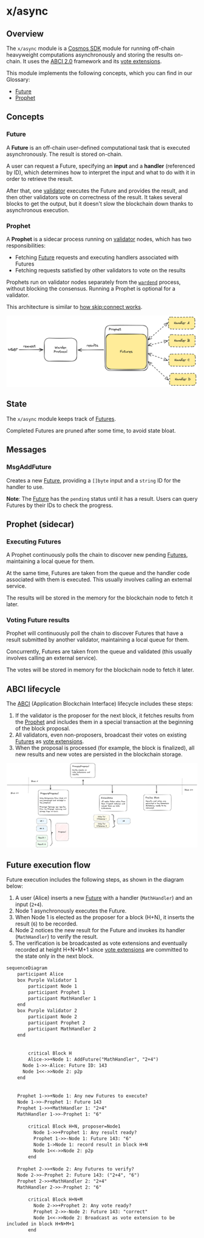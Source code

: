 ﻿---
sidebar_position: 2.5
---

# x/async

## Overview

The `x/async` module is a [Cosmos SDK](https://docs.cosmos.network/) module for running off-chain heavyweight computations asynchronously and storing the results on-chain. It uses the [ABCI 2.0](https://docs.cometbft.com/v1.0/spec/abci/) framework
and its [vote extensions](https://docs.cosmos.network/main/build/abci/vote-extensions).

This module implements the following concepts, which you can find in our Glossary:

- [Future](/learn/glossary#future)
- [Prophet](/learn/glossary#prophet)

## Concepts

### Future

A **Future** is an off-chain user-defined computational task that is executed asynchronously. The result is stored on-chain.

A user can request a Future, specifying an **input** and a **handler** (referenced by ID), which determines how to interpret the input and what to do with it in order to retrieve the result.

After that, one [validator](/learn/glossary#validator) executes the Future and provides the result, and then other validators vote on correctness of the result. It takes several blocks to get the output, but it doesn't slow the blockchain down thanks to asynchronous execution.

### Prophet

A **Prophet** is a sidecar process running on [validator](/learn/glossary#validator) nodes, which has two responsibilities:

- Fetching [Future](#future) requests and executing handlers associated with Futures
- Fetching requests satisfied by other validators to vote on the results

Prophets run on validator nodes separately from the [`wardend`](/learn/glossary#warden-protocol-node) process, without blocking the consensus. Running a Prophet is optional for a validator.

This architecture is similar to [how skip:connect works](https://docs.skip.build/connect/learn/architecture).

![image.png](../../../static/img/x-async-1.png)

## State

The `x/async` module keeps track of [Futures](#future).

Completed Futures are pruned after some time, to avoid state bloat.

## Messages

### MsgAddFuture

Creates a new [Future](#future), providing a `[]byte` input and a `string` ID for the handler to use.

**Note**: The [Future](#future) has the `pending` status until it has a result. Users can query Futures by their IDs to check the progress.

## Prophet (sidecar)

### Executing Futures

A Prophet continuously polls the chain to discover new pending [Futures](#future), maintaining a local queue for them.

At the same time, Futures are taken from the queue and the handler code associated with them is executed. This usually involves calling an external service.

The results will be stored in the memory for the blockchain node to fetch it later.

### Voting Future results

Prophet will continuously poll the chain to discover Futures that have a result submitted by another validator, maintaining a local queue for them.

Concurrently, Futures are taken from the queue and validated (this usually involves calling an external service).

The votes will be stored in memory for the blockchain node to fetch it later.

## ABCI lifecycle

The [ABCI](https://docs.cometbft.com/v1.0/spec/abci/) (Application Blockchain Interface) lifecycle includes these steps:

1. If the validator is the proposer for the next block, it fetches results from the [Prophet](#prophet) and includes them in a special transaction at the beginning of the block proposal.
2. All validators, even non-proposers, broadcast their votes on existing [Futures](#future) as [vote extensions](https://docs.cosmos.network/main/build/abci/vote-extensions).
3. When the proposal is processed (for example, the block is finalized), all new results and new votes are persisted in the blockchain storage.

![image.png](../../../static/img/x-async-2.png)

## Future execution flow

Future execution includes the following steps, as shown in the diagram below:

1. A user (Alice) inserts a new [Future](#future) with a handler (`MathHandler`) and an input (`2+4`).
2. Node 1 asynchronously executes the Future.
3. When Node 1 is elected as the proposer for a block (H+N), it inserts the result (`6`) to be recorded.
4. Node 2 notices the new result for the Future and invokes its handler (`MathHandler`) to verify the result.
5. The verification is be broadcasted as vote extensions and eventually recorded at height H+N+M+1 since [vote extensions](https://docs.cosmos.network/main/build/abci/vote-extensions) are committed to the state only in the next block.


```mermaid
sequenceDiagram
    participant Alice
    box Purple Validator 1
        participant Node 1
        participant Prophet 1
        participant MathHandler 1
    end
    box Purple Validator 2
        participant Node 2
        participant Prophet 2
        participant MathHandler 2
    end


        critical Block H
        Alice->>+Node 1: AddFuture("MathHandler", "2+4")
      Node 1->>-Alice: Future ID: 143
      Node 1<<->>Node 2: p2p
    end
    
    
    Prophet 1->>+Node 1: Any new Futures to execute?
    Node 1->>-Prophet 1: Future 143
    Prophet 1->>+MathHandler 1: "2+4"
    MathHandler 1->>-Prophet 1: "6"
    
        critical Block H+N, proposer=Node1
          Node 1->>+Prophet 1: Any result ready?
          Prophet 1->>-Node 1: Future 143: "6"
          Node 1->Node 1: record result in block H+N
          Node 1<<->>Node 2: p2p
        end

    Prophet 2->>+Node 2: Any Futures to verify?
    Node 2->>-Prophet 2: Future 143: ("2+4", "6")
    Prophet 2->>+MathHandler 2: "2+4"
    MathHandler 2->>-Prophet 2: "6"

        critical Block H+N+M
          Node 2->>+Prophet 2: Any vote ready?
          Prophet 2->>-Node 2: Future 143: "correct"
          Node 1<<->>Node 2: Broadcast as vote extension to be included in block H+N+M+1
        end
```
